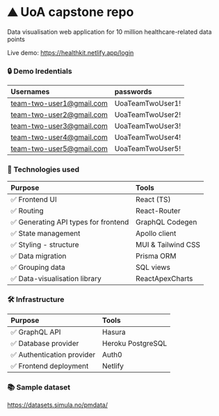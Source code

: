 # ⛰️ UoA capstone repo

Data visualisation web application for 10 million healthcare-related data points

Live demo: https://healthkit.netlify.app/login

### 🔒 Demo lredentials

| Usernames                | passwords        |
| :----------------------- | :--------------- |
| team-two-user1@gmail.com | UoaTeamTwoUser1! |
| team-two-user2@gmail.com | UoaTeamTwoUser2! |
| team-two-user3@gmail.com | UoaTeamTwoUser3! |
| team-two-user4@gmail.com | UoaTeamTwoUser4! |
| team-two-user5@gmail.com | UoaTeamTwoUser5! |

### 🎨 Technologies used

| Purpose                              | Tools              |
| :----------------------------------- | :----------------- |
| ✅ Frontend UI                       | React (TS)         |
| ✅ Routing                           | React-Router       |
| ✅ Generating API types for frontend | GraphQL Codegen    |
| ✅ State management                  | Apollo client      |
| ✅ Styling - structure               | MUI & Tailwind CSS |
| ✅ Data migration                    | Prisma ORM         |
| ✅ Grouping data                     | SQL views          |
| ✅ Data-visualisation library        | ReactApexCharts    |

### 🛠️ Infrastructure

| Purpose                    | Tools             |
| :------------------------- | :---------------- |
| ✅ GraphQL API             | Hasura            |
| ✅ Database provider       | Heroku PostgreSQL |
| ✅ Authentication provider | Auth0             |
| ✅ Frontend deployment     | Netlify           |

### 📚 Sample dataset

https://datasets.simula.no/pmdata/
